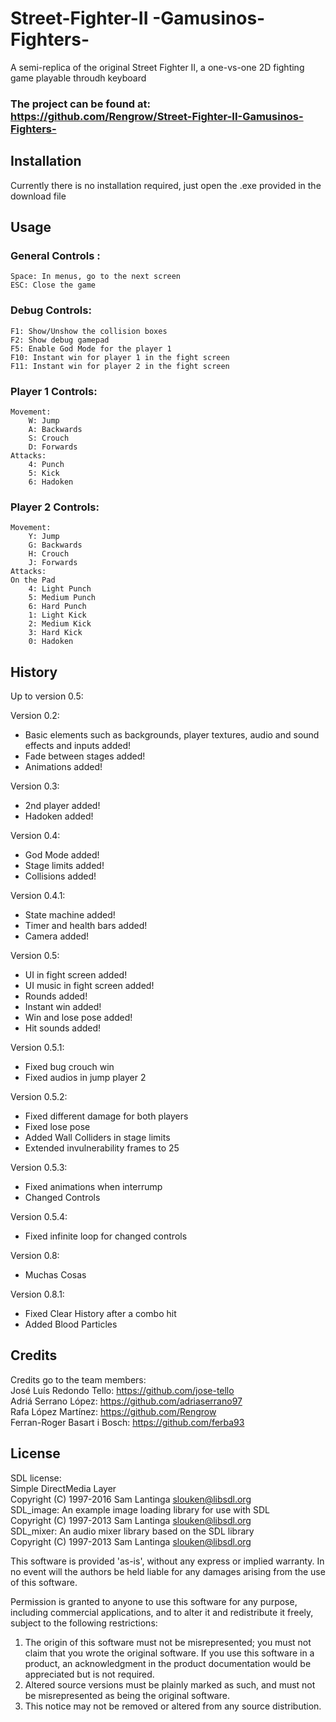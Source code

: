 ﻿# Street-Fighter-II -Gamusinos-Fighters-

A semi-replica of the original Street Fighter II, a one-vs-one 2D fighting game playable throudh keyboard

### The project can be found at: https://github.com/Rengrow/Street-Fighter-II-Gamusinos-Fighters-

## Installation

Currently there is no installation required, just open the .exe provided in the download file

## Usage

### General Controls :
	Space: In menus, go to the next screen
	ESC: Close the game
	
### Debug Controls:<br>
	F1: Show/Unshow the collision boxes
	F2: Show debug gamepad
	F5: Enable God Mode for the player 1
	F10: Instant win for player 1 in the fight screen
	F11: Instant win for player 2 in the fight screen

### Player 1 Controls: <br>
    Movement:
        W: Jump
        A: Backwards
        S: Crouch
        D: Forwards
    Attacks:
        4: Punch
        5: Kick
        6: Hadoken

### Player 2 Controls:<br> 
    Movement:
        Y: Jump
        G: Backwards
        H: Crouch
        J: Forwards
    Attacks:
	On the Pad
        4: Light Punch
        5: Medium Punch
        6: Hard Punch
        1: Light Kick
        2: Medium Kick
        3: Hard Kick
        0: Hadoken

## History

Up to version 0.5:

Version 0.2:
- Basic elements such as backgrounds, player textures, audio and sound effects and inputs added!
- Fade between stages added!
- Animations added!

Version 0.3:
- 2nd player added!
- Hadoken added!

Version 0.4:
- God Mode added!
- Stage limits added!
- Collisions added!

Version 0.4.1:
- State machine added!
- Timer and health bars added!
- Camera added!

Version 0.5:
- UI in fight screen added!
- UI music in fight screen added!
- Rounds added!
- Instant win added!
- Win and lose pose added!
- Hit sounds added!

Version 0.5.1:
- Fixed bug crouch win
- Fixed audios in jump player 2

Version 0.5.2:
- Fixed different damage for both players
- Fixed lose pose
- Added Wall Colliders in stage limits
- Extended invulnerability frames to 25

Version 0.5.3:
- Fixed animations when interrump
- Changed Controls

Version 0.5.4:
- Fixed infinite loop for changed controls

Version 0.8:
- Muchas Cosas

Version 0.8.1:
- Fixed Clear History after a combo hit
- Added Blood Particles

## Credits

Credits go to the team members: <br>
	José Luís Redondo Tello: <https://github.com/jose-tello> <br>
	Adriá Serrano López: <https://github.com/adriaserrano97> <br>
	Rafa López Martínez: <https://github.com/Rengrow> <br>
	Ferran-Roger Basart i Bosch: <https://github.com/ferba93> <br>

## License

SDL license:<br>
Simple DirectMedia Layer<br>
Copyright (C) 1997-2016 Sam Lantinga <slouken@libsdl.org><br>
SDL_image:  An example image loading library for use with SDL<br>
Copyright (C) 1997-2013 Sam Lantinga <slouken@libsdl.org><br>
SDL_mixer:  An audio mixer library based on the SDL library<br>
Copyright (C) 1997-2013 Sam Lantinga <slouken@libsdl.org><br>

  
This software is provided 'as-is', without any express or implied
warranty.  In no event will the authors be held liable for any damages
arising from the use of this software.

Permission is granted to anyone to use this software for any purpose,
including commercial applications, and to alter it and redistribute it
freely, subject to the following restrictions:
  
1. The origin of this software must not be misrepresented; you must not
   claim that you wrote the original software. If you use this software
   in a product, an acknowledgment in the product documentation would be
   appreciated but is not required. 
2. Altered source versions must be plainly marked as such, and must not be
   misrepresented as being the original software.
3. This notice may not be removed or altered from any source distribution.




